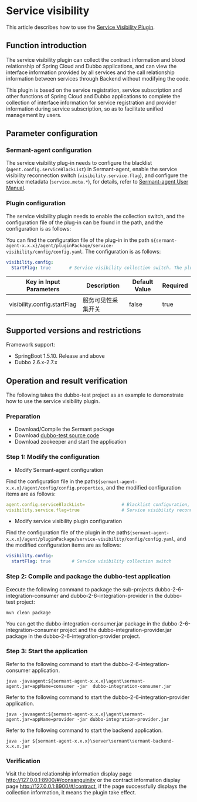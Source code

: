 # Service visibility

This article describes how to use the [Service Visibility Plugin](https://github.com/huaweicloud/Sermant/tree/develop/sermant-plugins/sermant-service-visibility).

## Function introduction

The service visibility plugin can collect the contract information and blood relationship of Spring Cloud and Dubbo applications, and can view the interface information provided by all services and the call relationship information between services through Backend without modifying the code.

This plugin is based on the service registration, service subscription and other functions of Spring Cloud and Dubbo applications to complete the collection of interface information for service registration and provider information during service subscription, so as to facilitate unified management by users.

## Parameter configuration

### Sermant-agent configuration

The service visibility plug-in needs to configure the blacklist (`agent.config.serviceBlackList`) in Sermant-agent, enable the service visibility reconnection switch (`visibility.service.flag`), and configure the service metadata (`service.meta.*`), for details, refer to [Sermant-agent User Manual](../user-guide/sermant-agent.md#sermant-agent-parameter-configuration).

### Plugin configuration

The service visibility plugin needs to enable the collection switch, and the configuration file of the plug-in can be found in the path, and the configuration is as follows:

You can find the configuration file of the plug-in in the path `${sermant-agent-x.x.x}/agent/pluginPackage/service-visibility/config/config.yaml`. The configuration is as follows:
```yaml
visibility.config:
  StartFlag: true       # Service visibility collection switch. The plug-in takes effect when it is true
```

| Key in Input Parameters                         | Description | Default Value            | Required |
| ------------------------------- | ---------------- | ------ | ------ |
| visibility.config.startFlag     | 服务可见性采集开关 | false | true |


## Supported versions and restrictions

Framework support:
- SpringBoot 1.5.10. Release and above
- Dubbo 2.6.x-2.7.x

## Operation and result verification

The following takes the dubbo-test project as an example to demonstrate how to use the service visibility plugin.

### Preparation

- Download/Compile the Sermant package
- Download [dubbo-test source code](https://github.com/huaweicloud/Sermant/tree/develop/sermant-integration-tests/dubbo-test)
- Download zookeeper and start the application

### Step 1: Modify the configuration

- Modify Sermant-agent configuration

Find the configuration file in the path`${sermant-agent-x.x.x}/agent/config/config.properties`, and the modified configuration items are as follows:

```yaml
agent.config.serviceBlackList=              # Blacklist configuration, HeartbeatServiceImpl and NettyGatewayClient need to be deleted when the plugin takes effect
visibility.service.flag=true                # Service visibility reconnection switch (used to send all information to backend when backend reconnects)
```

- Modify service visibility plugin configuration

Find the configuration file of the plugin in the path`${sermant-agent-x.x.x}/agent/pluginPackage/service-visibility/config/config.yaml`, and the modified configuration items are as follows:

```yaml
visibility.config:
  startFlag: true        # Service visibility collection switch
```

### Step 2: Compile and package the dubbo-test application

Execute the following command to package the sub-projects dubbo-2-6-integration-consumer and dubbo-2-6-integration-provider in the dubbo-test project:

```shell
mvn clean package
```

You can get the dubbo-integration-consumer.jar package in the dubbo-2-6-integration-consumer project and the dubbo-integration-provider.jar package in the dubbo-2-6-integration-provider project.

### Step 3: Start the application

Refer to the following command to start the dubbo-2-6-integration-consumer application.

```shell
java -javaagent:${sermant-agent-x.x.x}\agent\sermant-agent.jar=appName=consumer -jar  dubbo-integration-consumer.jar
```

Refer to the following command to start the dubbo-2-6-integration-provider application.

```shell
java -javaagent:${sermant-agent-x.x.x}\agent\sermant-agent.jar=appName=provider -jar dubbo-integration-provider.jar
```

Refer to the following command to start the backend application.

```shell
java -jar ${sermant-agent-x.x.x}\server\sermant\sermant-backend-x.x.x.jar
```

### Verification

Visit the blood relationship information display page <http://127.0.0.1:8900/#/consanguinity> or the contract information display page <http://127.0.0.1:8900/#/contract>, if the page successfully displays the collection information, it means the plugin take effect.